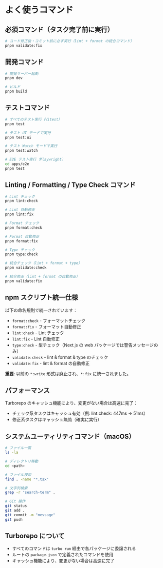 # よく使うコマンド

## 必須コマンド（タスク完了前に実行）

```bash
# コード修正後・コミット前に必ず実行（lint + format の統合コマンド）
pnpm validate:fix
```

## 開発コマンド

```bash
# 開発サーバー起動
pnpm dev

# ビルド
pnpm build
```

## テストコマンド

```bash
# すべてのテスト実行（Vitest）
pnpm test

# テスト UI モードで実行
pnpm test:ui

# テスト Watch モードで実行
pnpm test:watch

# E2E テスト実行（Playwright）
cd apps/e2e
pnpm test
```

## Linting / Formatting / Type Check コマンド

```bash
# Lint チェック
pnpm lint:check

# Lint 自動修正
pnpm lint:fix

# Format チェック
pnpm format:check

# Format 自動修正
pnpm format:fix

# Type チェック
pnpm type:check

# 統合チェック（lint + format + type）
pnpm validate:check

# 統合修正（lint + format の自動修正）
pnpm validate:fix
```

## npm スクリプト統一仕様

以下の命名規則で統一されています：

- `format:check` - フォーマットチェック
- `format:fix` - フォーマット自動修正
- `lint:check` - Lint チェック
- `lint:fix` - Lint 自動修正
- `type:check` - 型チェック（Next.js の web パッケージでは警告メッセージのみ）
- `validate:check` - lint & format & type のチェック
- `validate:fix` - lint & format の自動修正

**重要**: 以前の `*:write` 形式は廃止され、`*:fix` に統一されました。

## パフォーマンス

Turborepo のキャッシュ機能により、変更がない場合は高速に完了：
- チェック系タスクはキャッシュ有効（例: lint:check: 447ms → 51ms）
- 修正系タスクはキャッシュ無効（確実に実行）

## システムユーティリティコマンド（macOS）

```bash
# ファイル一覧
ls -la

# ディレクトリ移動
cd <path>

# ファイル検索
find . -name "*.tsx"

# 文字列検索
grep -r "search-term" .

# Git 操作
git status
git add .
git commit -m "message"
git push
```

## Turborepo について

- すべてのコマンドは `turbo run` 経由で各パッケージに委譲される
- ルートの `package.json` で定義されたコマンドを使用
- キャッシュ機能により、変更がない場合は高速に完了
